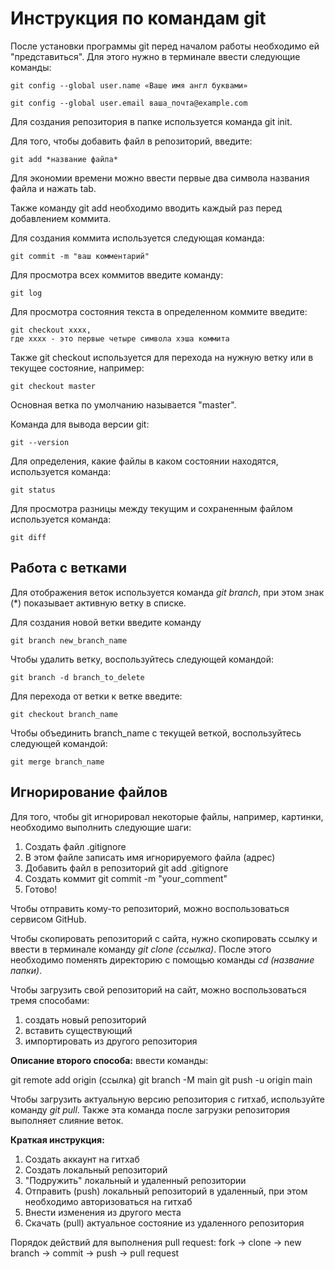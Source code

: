 # Инструкция по командам git

После установки программы git перед началом работы необходимо ей "представиться". Для этого нужно в терминале ввести следующие команды:

    git config --global user.name «Ваше имя англ буквами»

    git config --global user.email ваша_почта@example.com

Для создания репозитория в папке используется команда git init.

Для того, чтобы добавить файл в репозиторий, введите: 

    git add *название файла*

Для экономии времени можно ввести первые два символа названия файла и нажать tab.

Также команду git add необходимо вводить каждый раз перед добавлением коммита.

Для создания коммита используется следующая команда:

    git commit -m "ваш комментарий"

Для просмотра всех коммитов введите команду: 

    git log

Для просмотра состояния текста в определенном коммите введите:

    git checkout xxxx,
    где xxxx - это первые четыре символа хэша коммита

Также git checkout используется для перехода на нужную ветку или в текущее состояние, например:

    git checkout master

Основная ветка по умолчанию называется "master".

Команда для вывода версии git:

    git --version

Для определения, какие файлы в каком состоянии находятся, используется команда:

    git status

Для просмотра разницы между текущим и сохраненным файлом используется команда:

    git diff

## Работа с ветками

Для отображения веток используется команда *git branch*, при этом знак (*) показывает активную ветку в списке.

Для создания новой ветки введите команду 

    git branch new_branch_name

Чтобы удалить ветку, воспользуйтесь следующей командой:

    git branch -d branch_to_delete

Для перехода от ветки к ветке введите: 

    git checkout branch_name

Чтобы объединить branch_name с текущей веткой, воспользуйтесь следующей командой:

    git merge branch_name

## Игнорирование файлов

Для того, чтобы git игнорировал некоторые файлы, например, картинки, необходимо выполнить следующие шаги:
1. Создать файл .gitignore
2. В этом файле записать имя игнорируемого файла (адрес)
3. Добавить файл в репозиторий git add .gitignore
4. Создать коммит git commit -m "your_comment"
5. Готово!

Чтобы отправить кому-то репозиторий, можно воспользоваться сервисом GitHub.

Чтобы скопировать репозиторий с сайта, нужно скопировать ссылку и ввести в терминале команду *git clone (ссылка)*.
После этого необходимо поменять директорию с помощью команды *cd (название папки)*.

Чтобы загрузить свой репозиторий на сайт, можно воспользоваться тремя способами:
1. создать новый репозиторий 
2. вставить существующий
3. импортировать из другого репозитория

**Описание второго способа:**
ввести команды: 

git remote add origin (ссылка)
git branch -M main
git push -u origin main

Чтобы загрузить актуальную версию репозитория с гитхаб, используйте команду *git pull*.
Также эта команда после загрузки репозитория выполняет слияние веток.

**Краткая инструкция:**
1. Создать аккаунт на гитхаб
2. Создать локальный репозиторий
3. "Подружить" локальный и удаленный репозитории
4. Отправить (push) локальный репозиторий в удаленный, при этом необходимо авторизоваться на гитхаб
5. Внести изменения из другого места
6. Скачать (pull) актуальное состояние из удаленного репозитория

Порядок действий для выполнения pull request:
fork -> clone -> new branch -> commit -> push -> pull request 